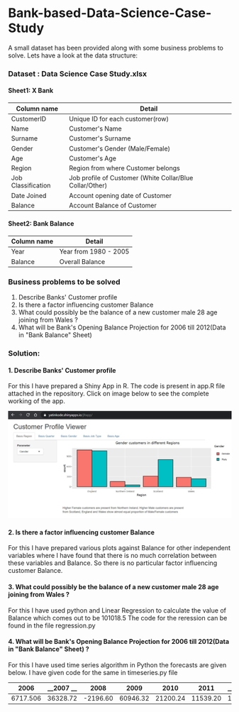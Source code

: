 # Bank-based-Data-Science-Case-Study
 A small dataset has been provided along with some business problems to solve. Lets have a look at the data structure:
 
### Dataset : Data Science Case Study.xlsx

#### Sheet1: X Bank
                                                         
| __Column name__    | __Detail__                                                 |
|--------------------|------------------------------------------------------------|
| CustomerID         |  Unique ID for each customer(row)                          |
| Name               |  Customer's Name                                           |
| Surname            |  Customer's Surname                                        |
| Gender             |  Customer's Gender (Male/Female)                           |
| Age                |  Customer's Age                                            |
| Region             |  Region from where Customer belongs                        |
| Job Classification |  Job profile of Customer (White Collar/Blue Collar/Other)  |
| Date Joined        |  Account opening date of Customer                          |
| Balance            |  Account Balance of Customer                               |

#### Sheet2: Bank Balance
                                                         
| __Column name__    | __Detail__                                                 |
|--------------------|------------------------------------------------------------|
| Year               |  Year from 1980 - 2005                                     |
| Balance            |  Overall Balance                                           |
 
 
 ### Business problems to be solved
 1. Describe Banks' Customer profile
 2. Is there a factor influencing customer Balance
 3. What could possibly be the balance of a new customer male 28 age joining from Wales ?
 4. What will be  Bank's Opening Balance Projection for 2006 till 2012(Data in "Bank Balance" Sheet)

### Solution:
 #### 1. Describe Banks' Customer profile

For this I have prepared a Shiny App in R. The code is present in app.R file attached in the repository. Click on image below to see the complete working of the app.

[![Watch the app](https://github.com/yatinkode/Bank-based-Data-Science-Case-Study/blob/master/images/shinycustprof.JPG)](https://yatinkode.shinyapps.io/jltapp/)

 #### 2. Is there a factor influencing customer Balance
 
For this I have prepared various plots against Balance for other independent variables where I have found that there is no much correlation between these variables and Balance. So there is no particular factor influencing customer Balance.


 #### 3. What could possibly be the balance of a new customer male 28 age joining from Wales ?
 
 For this I have used python and Linear Regression to calculate the value of Balance which comes out to be 101018.5
 The code for the reression can be found in the file regression.py
 
 
 #### 4. What will be  Bank's Opening Balance Projection for 2006 till 2012(Data in "Bank Balance" Sheet) ?
 
For this I have used time series algorithm in Python the forecasts are given below. I have given code for the same in timeseries.py file

| __2006__  | __2007 __ | __2008__  | __2009__ | __2010__  | __2011__ | __2012 __|
|-----------|-----------|-----------|----------|-----------|----------|----------|
| 6717.506  | 36328.72  |  -2196.60 | 60946.32 | 21200.24  | 11539.20 | 12098.58 |

